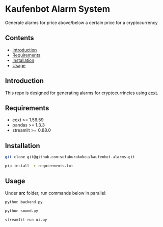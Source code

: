 # Kaufenbot Alarm System

  Generate alarms for price above/below a certain price for a cryptocurrency
 
## Contents

- [Introduction](#introduction)
- [Requirements](#requirements)
- [Installation](#installation)
- [Usage](#usage)

## Introduction

  This repo is designed for generating alarms for cryptocurrincies using [ccxt](https://github.com/ccxt/ccxt).
  
## Requirements

* ccxt >= 1.56.59
* pandas >= 1.3.3
* streamlit >= 0.88.0

## Installation

```bash
git clone git@github.com:sefaburakokcu/kaufenbot-alarms.git
```
```bash
pip install -r requirements.txt
```

## Usage

Under __src__ folder, run commands below in parallel:

```bash
python backend.py
```
```bash
python sound.py
```
```bash
streamlit run ui.py
```

